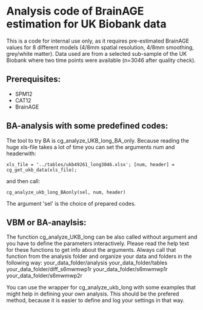 # Analysis code of BrainAGE estimation for UK Biobank data

This is a code for internal use only, as it requires pre-estimated BrainAGE values 
for 8 different models (4/8mm spatial resolution, 4/8mm smoothing, grey/white matter).
Data used are from a selected sub-sample of the UK Biobank where two time points were 
available (n=3046 after quality check).

## Prerequisites:
- SPM12
- CAT12
- BrainAGE

## BA-analysis with some predefined codes:

The tool to try BA is cg_analyze_UKB_long_BA_only. Because reading the huge xls-file 
takes a lot of time you can set the arguments num and headerwith:

`xls_file = '../tables/ukb49261_long3046.xlsx';
[num, header] = cg_get_ukb_data(xls_file);`

and then call:

`cg_analyze_ukb_long_BAonly(sel, num, header)`

The argument 'sel' is the choice of prepared codes. 

## VBM or BA-anaylsis:

The function cg_analyze_UKB_long can be also called without argument and you have to 
define the parameters interactively. Please read the help text for these functions to 
get info about the arguments.
Always call that function from the analysis folder and organize your data and folders 
in the following way:
  your_data_folder/analysis
  your_data_folder/tables
  your_data_folder/diff_s6mwmwp1r
  your_data_folder/s6mwmwp1r
  your_data_folder/s6mwmwp2r

You can use the wrapper for cg_analyze_ukb_long with some examples that might help 
in defining your own analysis. This should be the prefered method, because it is easier 
to define and log your settings in that way.